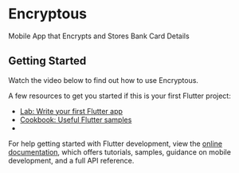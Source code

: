 # Encryptous

Mobile App that Encrypts and Stores Bank Card Details

## Getting Started

Watch the video below to find out how to use Encryptous.

A few resources to get you started if this is your first Flutter project:

- [Lab: Write your first Flutter app](https://docs.flutter.dev/get-started/codelab)
- [Cookbook: Useful Flutter samples](https://docs.flutter.dev/cookbook)
- 





For help getting started with Flutter development, view the
[online documentation](https://docs.flutter.dev/), which offers tutorials,
samples, guidance on mobile development, and a full API reference.
